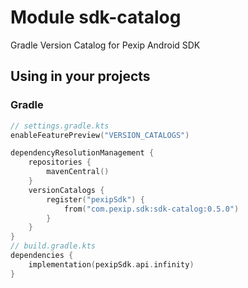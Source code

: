 # Module sdk-catalog

Gradle Version Catalog for Pexip Android SDK

## Using in your projects

### Gradle

```kotlin
// settings.gradle.kts
enableFeaturePreview("VERSION_CATALOGS")

dependencyResolutionManagement {
    repositories {
        mavenCentral()
    }
    versionCatalogs {
        register("pexipSdk") {
            from("com.pexip.sdk:sdk-catalog:0.5.0")
        }
    }
}
// build.gradle.kts
dependencies {
    implementation(pexipSdk.api.infinity)
}
```
